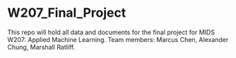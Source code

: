 # W207_Final_Project
This repo will hold all data and documents for the final project for MIDS W207: Applied Machine Learning. Team members: Marcus Chen, Alexander Chung, Marshall Ratliff.
